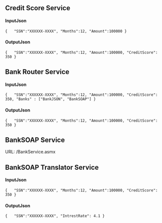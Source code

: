 ## Credit Score Service
#### InputJson
`{  
   "SSN":"XXXXXX-XXXX",
   "Months":12,
   "Amount":100000
}`

#### OutputJson
`{  
   "SSN":"XXXXXX-XXXX",
   "Months":12,
   "Amount":100000,
   "CreditScore": 350
}`

## Bank Router Service
#### InputJson
`{  
   "SSN":"XXXXXX-XXXX",
   "Months":12,
   "Amount":100000,
   "CreditScore": 350,
   "Banks" : ["BankJSON", "BankSOAP"]
}`

#### OutputJson
`{  
   "SSN":"XXXXXX-XXXX",
   "Months":12,
   "Amount":100000,
   "CreditScore": 350
}`


## BankSOAP Service
URL: /BankService.asmx

## BankSOAP Translator Service
#### InputJson
`{  
   "SSN":"XXXXXX-XXXX",
   "Months":12,
   "Amount":100000,
   "CreditScore": 350
}`

#### OutputJson
`{  
   "SSN":"XXXXXX-XXXX",
   "IntrestRate": 4.1
}`


